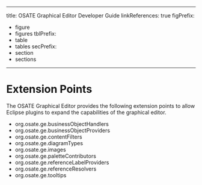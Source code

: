 <!--
Copyright (c) 2004-2024 Carnegie Mellon University and others. (see Contributors file). 
All Rights Reserved.

NO WARRANTY. ALL MATERIAL IS FURNISHED ON AN "AS-IS" BASIS. CARNEGIE MELLON UNIVERSITY MAKES NO WARRANTIES OF ANY
KIND, EITHER EXPRESSED OR IMPLIED, AS TO ANY MATTER INCLUDING, BUT NOT LIMITED TO, WARRANTY OF FITNESS FOR PURPOSE
OR MERCHANTABILITY, EXCLUSIVITY, OR RESULTS OBTAINED FROM USE OF THE MATERIAL. CARNEGIE MELLON UNIVERSITY DOES NOT
MAKE ANY WARRANTY OF ANY KIND WITH RESPECT TO FREEDOM FROM PATENT, TRADEMARK, OR COPYRIGHT INFRINGEMENT.

This program and the accompanying materials are made available under the terms of the Eclipse Public License 2.0
which is available at https://www.eclipse.org/legal/epl-2.0/
SPDX-License-Identifier: EPL-2.0

Created, in part, with funding and support from the United States Government. (see Acknowledgments file).

This program includes and/or can make use of certain third party source code, object code, documentation and other
files ("Third Party Software"). The Third Party Software that is used by this program is dependent upon your system
configuration. By using this program, You agree to comply with any and all relevant Third Party Software terms and
conditions contained in any such Third Party Software or separate license file distributed with such Third Party
Software. The parties who own the Third Party Software ("Third Party Licensors") are intended third party benefici-
aries to this license with respect to the terms applicable to their Third Party Software. Third Party Software li-
censes only apply to the Third Party Software and not any other portion of this program or this program as a whole.
-->
---
title: OSATE Graphical Editor Developer Guide
linkReferences: true
figPrefix:
- figure
- figures
tblPrefix:
- table
- tables
secPrefix:
- section
- sections
---
# Extension Points
The OSATE Graphical Editor provides the following extension points to allow Eclipse plugins to expand the capabilities of the graphical editor. 

- org.osate.ge.businessObjectHandlers
- org.osate.ge.businessObjectProviders
- org.osate.ge.contentFilters
- org.osate.ge.diagramTypes
- org.osate.ge.images
- org.osate.ge.paletteContributors
- org.osate.ge.referenceLabelProviders
- org.osate.ge.referenceResolvers
- org.osate.ge.tooltips

	

